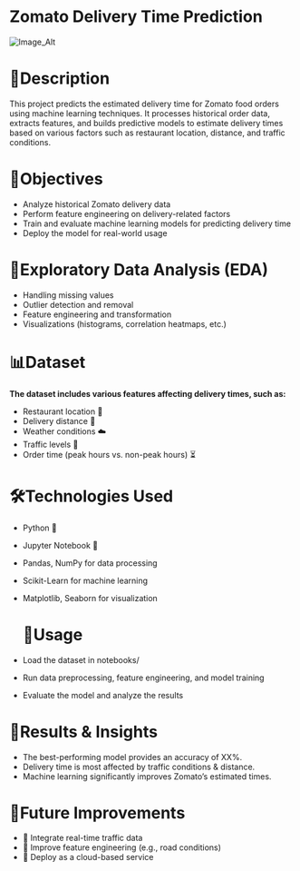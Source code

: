 # Zomato Delivery Time Prediction

![Image_Alt]()

# 📝Description
This project predicts the estimated delivery time for Zomato food orders using machine learning techniques. It processes historical order data, extracts features, and builds predictive models to estimate delivery times based on various factors such as restaurant location, distance, and traffic conditions.

# 🎯Objectives
- Analyze historical Zomato delivery data
- Perform feature engineering on delivery-related factors
- Train and evaluate machine learning models for predicting delivery time
- Deploy the model for real-world usage

# 🔬Exploratory Data Analysis (EDA)
- Handling missing values
- Outlier detection and removal
- Feature engineering and transformation
- Visualizations (histograms, correlation heatmaps, etc.)

# 📊Dataset
**The dataset includes various features affecting delivery times, such as:**

- Restaurant location 📍
- Delivery distance 🚗
- Weather conditions ☁️
- Traffic levels 🚦
- Order time (peak hours vs. non-peak hours) ⏳

# 🛠Technologies Used
- Python 🐍
- Jupyter Notebook 📓
- Pandas, NumPy for data processing
- Scikit-Learn for machine learning
- Matplotlib, Seaborn for visualization

  # 🎯Usage
- Load the dataset in notebooks/
- Run data preprocessing, feature engineering, and model training
- Evaluate the model and analyze the results

 # 📌Results & Insights
- The best-performing model provides an accuracy of XX%.
- Delivery time is most affected by traffic conditions & distance.
- Machine learning significantly improves Zomato’s estimated times.

# 📢Future Improvements
- 🚀 Integrate real-time traffic data
- 🚀 Improve feature engineering (e.g., road conditions)
- 🚀 Deploy as a cloud-based service
